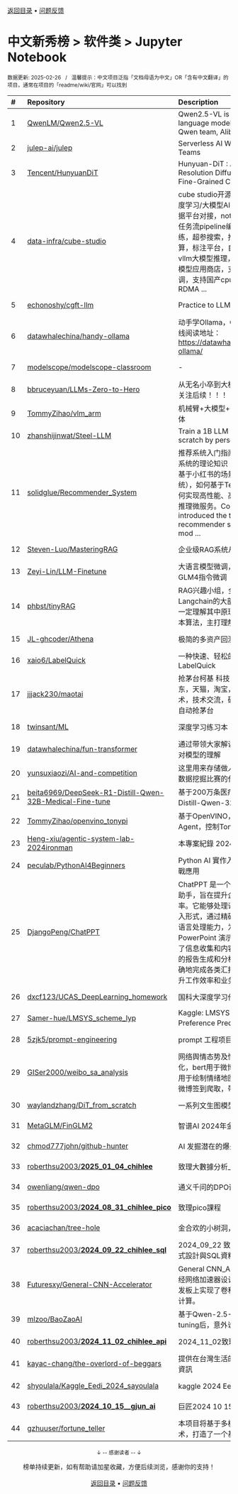 <a href="https://gitee.com/GrowingGit/GitHub-Chinese-Top-Charts#github中文排行榜">返回目录</a> • <a href="/content/docs/feedback.md">问题反馈</a>

# 中文新秀榜 > 软件类 > Jupyter Notebook
<sub>数据更新: 2025-02-26&nbsp;&nbsp;&nbsp;/&nbsp;&nbsp;&nbsp;温馨提示：中文项目泛指「文档母语为中文」OR「含有中文翻译」的项目，通常在项目的「readme/wiki/官网」可以找到</sub>

|#|Repository|Description|Stars|Updated|Created|
|:-|:-|:-|:-|:-|:-|
|1|[QwenLM/Qwen2.5-VL](https://github.com/QwenLM/Qwen2.5-VL)|Qwen2.5-VL is the multimodal large language model series developed by Qwen team, Alibaba Cloud.|7994|2025-02-20|2024-08-29|
|2|[julep-ai/julep](https://github.com/julep-ai/julep)|Serverless AI Workflows for Data & ML Teams|4858|2025-02-25|2024-04-04|
|3|[Tencent/HunyuanDiT](https://github.com/Tencent/HunyuanDiT)|Hunyuan-DiT : A Powerful Multi-Resolution Diffusion Transformer with Fine-Grained Chinese Understanding|3927|2025-01-13|2024-05-10|
|4|[data-infra/cube-studio](https://github.com/data-infra/cube-studio)|cube studio开源云原生一站式机器学习/深度学习/大模型AI平台，支持sso登录，大数据平台对接，notebook在线开发，拖拉拽任务流pipeline编排，多机多卡分布式训练，超参搜索，推理服务VGPU，边缘计算，标注平台，自动化标注，大模型微调，vllm大模型推理，llmops，私有知识库，AI模型应用商店，支持模型一键开发/推理/微调，支持国产cpu/gpu/npu芯片，支持RDMA ...|1582|2025-02-17|2024-07-02|
|5|[echonoshy/cgft-llm](https://github.com/echonoshy/cgft-llm)|Practice to LLM.|973|2025-02-20|2024-05-22|
|6|[datawhalechina/handy-ollama](https://github.com/datawhalechina/handy-ollama)|动手学Ollama，CPU玩转大模型部署，在线阅读地址：https://datawhalechina.github.io/handy-ollama/|942|2025-02-23|2024-07-30|
|7|[modelscope/modelscope-classroom](https://github.com/modelscope/modelscope-classroom)|-|716|2024-12-31|2024-03-02|
|8|[bbruceyuan/LLMs-Zero-to-Hero](https://github.com/bbruceyuan/LLMs-Zero-to-Hero)|从无名小卒到大模型（LLM）大英雄~ 欢迎关注后续！！！|689|2025-02-22|2025-01-05|
|9|[TommyZihao/vlm_arm](https://github.com/TommyZihao/vlm_arm)|机械臂+大模型+多模态=人机协作具身智能体|668|2025-02-20|2024-05-23|
|10|[zhanshijinwat/Steel-LLM](https://github.com/zhanshijinwat/Steel-LLM)|Train a 1B LLM with 1T tokens from scratch by personal|542|2025-02-24|2024-03-16|
|11|[solidglue/Recommender_System](https://github.com/solidglue/Recommender_System)|推荐系统入门指南，全面介绍了工业级推荐系统的理论知识（王树森推荐系统公开课-基于小红书的场景讲解工业界真实的推荐系统），如何基于TensorFlow2训练模型，如何实现高性能、高并发、高可用的Golang推理微服务。Comprehensively introduced the theory of industrial recommender system, how to trainning mod ...|536|2025-02-10|2024-02-29|
|12|[Steven-Luo/MasteringRAG](https://github.com/Steven-Luo/MasteringRAG)|企业级RAG系统从入门到精通|323|2025-02-25|2024-07-16|
|13|[Zeyi-Lin/LLM-Finetune](https://github.com/Zeyi-Lin/LLM-Finetune)|大语言模型微调，Qwen2VL、Qwen2、GLM4指令微调|307|2025-01-25|2024-06-10|
|14|[phbst/tinyRAG](https://github.com/phbst/tinyRAG)|RAG兴趣小组，全手写的一个RAG应用。Langchain的大部分库会很方便，但是你不一定理解其中原理，所以代码尽可能展现基本算法，主打理解RAG的原理|183|2024-09-25|2024-03-21|
|15|[JL-ghcoder/Athena](https://github.com/JL-ghcoder/Athena)|极简的多资产回测框架|127|2024-12-29|2024-10-19|
|16|[xaio6/LabelQuick](https://github.com/xaio6/LabelQuick)|一种快速、轻松的AI辅助标注工具LabelQuick|119|2025-01-30|2024-07-08|
|17|[jjjack230/maotai](https://github.com/jjjack230/maotai)|抢茅台柯基 科技 ，imaotai，maotai，京东，天猫，淘宝，闲鱼，拼多多，抢茅台技术，技术交流，破解，脚本，黑客，逆向，自动抢茅台|113|2025-02-25|2024-08-17|
|18|[twinsant/ML](https://github.com/twinsant/ML)|深度学习练习本|108|2025-02-25|2024-09-10|
|19|[datawhalechina/fun-transformer](https://github.com/datawhalechina/fun-transformer)|通过带领大家解读Transformer模型来加深对模型的理解|93|2025-02-08|2024-11-15|
|20|[yunsuxiaozi/AI-and-competition](https://github.com/yunsuxiaozi/AI-and-competition)|这里用来存储做人工智能项目的代码和参加数据挖掘比赛的代码|86|2024-12-03|2024-03-09|
|21|[beita6969/DeepSeek-R1-Distill-Qwen-32B-Medical-Fine-tune](https://github.com/beita6969/DeepSeek-R1-Distill-Qwen-32B-Medical-Fine-tune)|基于200万条医疗数据对DeepSeek-R1-Distill-Qwen-32B进行fine tune且部署|78|2025-02-25|2025-02-09|
|22|[TommyZihao/openvino_tonypi](https://github.com/TommyZihao/openvino_tonypi)|基于OpenVINO，本地部署大模型智能体Agent，控制TonyPi人形机器人|72|2024-09-17|2024-08-31|
|23|[Heng-xiu/agentic-system-lab-2024ironman](https://github.com/Heng-xiu/agentic-system-lab-2024ironman)|本專案紀錄 2024 鐵人賽當中程式碼|69|2024-11-18|2024-08-30|
|24|[peculab/PythonAI4Beginners](https://github.com/peculab/PythonAI4Beginners)|Python AI 實作入門課程：從生活議題到實戰應用|66|2025-02-24|2024-08-23|
|25|[DjangoPeng/ChatPPT](https://github.com/DjangoPeng/ChatPPT)|ChatPPT 是一个基于多模态 AI 技术的智能助手，旨在提升企业办公自动化流程的效率。它能够处理语音、图像和文本等多种输入形式，通过精确的提示工程和强大的自然语言处理能力，为用户生成高质量的 PowerPoint 演示文稿。ChatPPT 不仅简化了信息收集和内容创作过程，还通过自动化的报告生成和分析功能，帮助企业快速、准确地完成各类汇报和展示任务，从而显著提升工作效率和业务价值。 |65|2024-11-03|2024-10-08|
|26|[dxcf123/UCAS_DeepLearning_homework](https://github.com/dxcf123/UCAS_DeepLearning_homework)|国科大深度学习作业 2024 春|62|2024-10-13|2024-04-22|
|27|[Samer-hue/LMSYS_scheme_lyp](https://github.com/Samer-hue/LMSYS_scheme_lyp)|Kaggle: LMSYS-Chatbot Arena Human Preference Predictions 比赛代码|57|2024-09-03|2024-09-03|
|28|[5zjk5/prompt-engineering](https://github.com/5zjk5/prompt-engineering)|prompt 工程项目案例|57|2024-10-30|2024-06-02|
|29|[GISer2000/weibo_sa_analysis](https://github.com/GISer2000/weibo_sa_analysis)|网络舆情态势及情感多维特征分析与可视化，bert用于微博情感分类，geopandas用于绘制情绪地图。项目还提供了轻量级的微博签到爬取，带有坐标。|52|2024-11-12|2024-04-19|
|30|[waylandzhang/DiT_from_scratch](https://github.com/waylandzhang/DiT_from_scratch)|一系列文生图模型概念讲解及代码实现|43|2024-10-15|2024-10-07|
|31|[MetaGLM/FinGLM2](https://github.com/MetaGLM/FinGLM2)|智谱AI 2024年金融行业大模型挑战赛仓库|41|2025-02-19|2024-12-10|
|32|[chmod777john/github-hunter](https://github.com/chmod777john/github-hunter)|AI 发掘潜在的爆火项目|39|2024-12-20|2024-11-22|
|33|[roberthsu2003/__2025_01_04_chihlee__](https://github.com/roberthsu2003/__2025_01_04_chihlee__)|致理大數據分析_python|35|2025-02-22|2025-01-04|
|34|[owenliang/qwen-dpo](https://github.com/owenliang/qwen-dpo)|通义千问的DPO训练|34|2024-09-21|2024-09-21|
|35|[roberthsu2003/__2024_08_31_chihlee_pico__](https://github.com/roberthsu2003/__2024_08_31_chihlee_pico__)|致理pico課程|33|2024-10-26|2024-08-31|
|36|[acaciachan/tree-hole](https://github.com/acaciachan/tree-hole)|金合欢的小树洞，里面有好东西哦~|32|2025-02-25|2024-12-08|
|37|[roberthsu2003/__2024_09_22_chihlee_sql__](https://github.com/roberthsu2003/__2024_09_22_chihlee_sql__)|2024_09_22 致理 113下新北 python 程式設計與SQL資料庫整合應用班|31|2024-11-17|2024-09-22|
|38|[Futuresxy/General-CNN-Accelerator](https://github.com/Futuresxy/General-CNN-Accelerator)|General CNN_Accelerator design.卷积神经网络加速器设计。在PYNQ-Z2 FPGA开发板上实现了卷积池化全连接层等硬件加速计算。|31|2025-01-04|2024-05-24|
|39|[mlzoo/BaoZaoAI](https://github.com/mlzoo/BaoZaoAI)|基于Qwen-2.5-1.5B 进行DPO fine-tuning后，意外说真话的AI暴躁哥|30|2025-01-18|2025-01-16|
|40|[roberthsu2003/__2024_11_02_chihlee_api__](https://github.com/roberthsu2003/__2024_11_02_chihlee_api__)|2024_11_02致理 python與openapi|30|2024-12-28|2024-11-02|
|41|[kayac-chang/the-overlord-of-beggars](https://github.com/kayac-chang/the-overlord-of-beggars)|提供在台灣生活的小資族整合過的各種省錢資訊|30|2024-12-08|2024-10-10|
|42|[shyoulala/Kaggle_Eedi_2024_sayoulala](https://github.com/shyoulala/Kaggle_Eedi_2024_sayoulala)|kaggle 2024 Eedi 第10名 金牌方案|27|2024-12-28|2024-12-21|
|43|[roberthsu2003/__2024_10_15__gjun_ai__](https://github.com/roberthsu2003/__2024_10_15__gjun_ai__)|巨匠2024 10 15 AI初階 晚上2_4班|27|2025-01-02|2024-10-22|
|44|[gzhuuser/fortune_teller](https://github.com/gzhuuser/fortune_teller)|本项目将基于多模态,RAG以及LLM等技术，打造了一个基于手相算命的系统|24|2024-08-28|2024-08-14|

<div align="center">
    <p><sub>↓ -- 感谢读者 -- ↓</sub></p>
    榜单持续更新，如有帮助请加星收藏，方便后续浏览，感谢你的支持！
</div>

<br/>

<div align="center"><a href="https://gitee.com/GrowingGit/GitHub-Chinese-Top-Charts#github中文排行榜">返回目录</a> • <a href="/content/docs/feedback.md">问题反馈</a></div>
